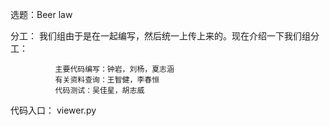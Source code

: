 选题：Beer law

分工：        我们组由于是在一起编写，然后统一上传上来的。现在介绍一下我们组分工：
            
              主要代码编写：钟岩，刘杨，夏志涵
              有关资料查询：王智健，李春恒
              代码测试：吴佳星，胡志威

代码入口：     viewer.py
